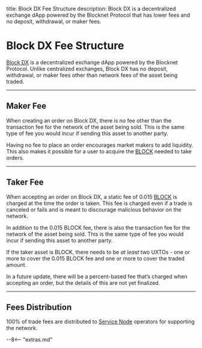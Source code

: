 title: Block DX Fee Structure
description: Block DX is a decentralized exchange dApp powered by the Blocknet Protocol that has lower fees and no deposit, withdrawal, or maker fees.


# Block DX Fee Structure
[Block DX](/blockdx/introduction) is a decentralized exchange dApp powered by the Blocknet Protocol. Unlike centralized exchanges, Block DX has no deposit, withdrawal, or maker fees other than network fees of the asset being traded.

---

## Maker Fee
When creating an order on Block DX, there is no fee other than the transaction fee for the network of the asset being sold. This is the same type of fee you would incur if sending this asset to another party.

Having no fee to place an order encourages market makers to add liquidity. This also makes it possible for a user to acquire the [BLOCK](/blockchain/introduction) needed to take orders.

---

## Taker Fee
When accepting an order on Block DX, a static fee of 0.015 [BLOCK](/blockchain/introduction) is charged at the time the order is taken. This fee is charged even if a trade is canceled or fails and is meant to discourage malicious behavior on the network. 

In addition to the 0.015 BLOCK fee, there is also the transaction fee for the network of the asset being sold. This is the same type of fee you would incur if sending this asset to another party.

If the taker asset is BLOCK, there needs to be *at least* two UXTOs - one or more to cover the 0.015 BLOCK fee and one or more to cover the traded amount. 

In a future update, there will be a percent-based fee that’s charged when accepting an order, but the details of this are not yet finalized.


---

## Fees Distribution
100% of trade fees are distributed to [Service Node](/service-nodes/introduction) operators for supporting the network.













<script type="text/javascript">
// read instructions for related links in ../snippets/extras.md
var relatedLinks = [];
</script>

--8<-- "extras.md"





